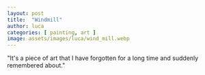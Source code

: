 ```yaml
---
layout: post
title:  "Windmill"
author: luca
categories: [ painting, art ]
image: assets/images/luca/wind_mill.webp
---
```

"It's a piece of art that I have forgotten for a long time and suddenly remembered about."
